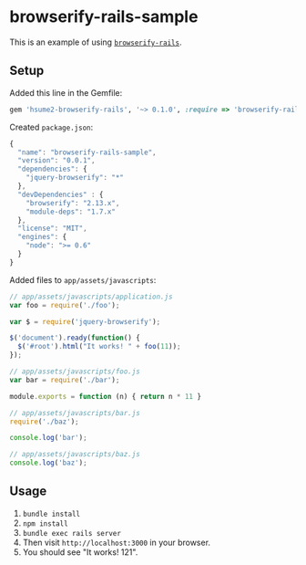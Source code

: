 # browserify-rails-sample

This is an example of using [`browserify-rails`](https://github.com/hsume2/browserify-rails).

## Setup

Added this line in the Gemfile:

```ruby
gem 'hsume2-browserify-rails', '~> 0.1.0', :require => 'browserify-rails'
```

Created `package.json`:

```js
{
  "name": "browserify-rails-sample",
  "version": "0.0.1",
  "dependencies": {
    "jquery-browserify": "*"
  },
  "devDependencies" : {
    "browserify": "2.13.x",
    "module-deps": "1.7.x"
  },
  "license": "MIT",
  "engines": {
    "node": ">= 0.6"
  }
}

```

Added files to `app/assets/javascripts`:

```js
// app/assets/javascripts/application.js
var foo = require('./foo');

var $ = require('jquery-browserify');

$('document').ready(function() {
  $('#root').html("It works! " + foo(11));
});

// app/assets/javascripts/foo.js
var bar = require('./bar');

module.exports = function (n) { return n * 11 }

// app/assets/javascripts/bar.js
require('./baz');

console.log('bar');

// app/assets/javascripts/baz.js
console.log('baz');
```

## Usage

1. `bundle install`
2. `npm install`
3. `bundle exec rails server`
4. Then visit `http://localhost:3000` in your browser.
5. You should see "It works! 121".
